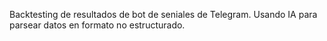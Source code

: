 Backtesting de resultados de bot de seniales de Telegram. Usando IA para parsear datos en formato no estructurado.

